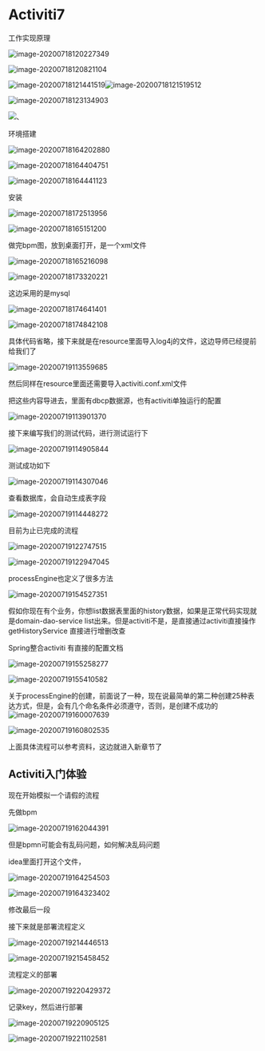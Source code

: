 # Activiti7

工作实现原理

![image-20200718120227349](C:\Users\Administrator\AppData\Roaming\Typora\typora-user-images\image-20200718120227349.png)

![image-20200718120821104](C:\Users\Administrator\AppData\Roaming\Typora\typora-user-images\image-20200718120821104.png)

![image-20200718121441519](C:\Users\Administrator\AppData\Roaming\Typora\typora-user-images\image-20200718121441519.png)![image-20200718121519512](C:\Users\Administrator\AppData\Roaming\Typora\typora-user-images\image-20200718121519512.png)

![image-20200718123134903](C:\Users\Administrator\AppData\Roaming\Typora\typora-user-images\image-20200718123134903.png)

![、](C:\Users\Administrator\AppData\Roaming\Typora\typora-user-images\image-20200718164002942.png)

环境搭建

![image-20200718164202880](C:\Users\Administrator\AppData\Roaming\Typora\typora-user-images\image-20200718164202880.png)

![image-20200718164404751](C:\Users\Administrator\AppData\Roaming\Typora\typora-user-images\image-20200718164404751.png)

![image-20200718164441123](C:\Users\Administrator\AppData\Roaming\Typora\typora-user-images\image-20200718164441123.png)

安装

![image-20200718172513956](C:\Users\Administrator\AppData\Roaming\Typora\typora-user-images\image-20200718172513956.png)

![image-20200718165151200](C:\Users\Administrator\AppData\Roaming\Typora\typora-user-images\image-20200718165151200.png)

做完bpm图，放到桌面打开，是一个xml文件

![image-20200718165216098](C:\Users\Administrator\AppData\Roaming\Typora\typora-user-images\image-20200718165216098.png)

![image-20200718173320221](C:\Users\Administrator\AppData\Roaming\Typora\typora-user-images\image-20200718173320221.png)

这边采用的是mysql

![image-20200718174641401](C:\Users\Administrator\AppData\Roaming\Typora\typora-user-images\image-20200718174641401.png)

![image-20200718174842108](C:\Users\Administrator\AppData\Roaming\Typora\typora-user-images\image-20200718174842108.png)

具体代码省略，接下来就是在resource里面导入log4j的文件，这边导师已经提前给我们了

![image-20200719113559685](C:\Users\Administrator\AppData\Roaming\Typora\typora-user-images\image-20200719113559685.png)

然后同样在resource里面还需要导入activiti.conf.xml文件

把这些内容导进去，里面有dbcp数据源，也有activiti单独运行的配置

![image-20200719113901370](C:\Users\Administrator\AppData\Roaming\Typora\typora-user-images\image-20200719113901370.png)

接下来编写我们的测试代码，进行测试运行下

![image-20200719114905844](C:\Users\Administrator\AppData\Roaming\Typora\typora-user-images\image-20200719114905844.png)

测试成功如下

![image-20200719114307046](C:\Users\Administrator\AppData\Roaming\Typora\typora-user-images\image-20200719114307046.png)

查看数据库，会自动生成表字段

![image-20200719114448272](C:\Users\Administrator\AppData\Roaming\Typora\typora-user-images\image-20200719114448272.png)



目前为止已完成的流程

![image-20200719122747515](C:\Users\Administrator\AppData\Roaming\Typora\typora-user-images\image-20200719122747515.png)

![image-20200719122947045](C:\Users\Administrator\AppData\Roaming\Typora\typora-user-images\image-20200719122947045.png)

processEngine也定义了很多方法

![image-20200719154527351](C:\Users\Administrator\AppData\Roaming\Typora\typora-user-images\image-20200719154527351.png)

假如你现在有个业务，你想list数据表里面的history数据，如果是正常代码实现就是domain-dao-service list出来。但是activiti不是，是直接通过activiti直接操作 getHistoryService 直接进行增删改查

Spring整合activiti 有直接的配置文档

![image-20200719155258277](C:\Users\Administrator\AppData\Roaming\Typora\typora-user-images\image-20200719155258277.png)

![image-20200719155410582](C:\Users\Administrator\AppData\Roaming\Typora\typora-user-images\image-20200719155410582.png)

关于processEngine的创建，前面说了一种，现在说最简单的第二种创建25种表达方式，但是，会有几个命名条件必须遵守，否则，是创建不成功的![image-20200719160007639](C:\Users\Administrator\AppData\Roaming\Typora\typora-user-images\image-20200719160007639.png)

![image-20200719160802535](C:\Users\Administrator\AppData\Roaming\Typora\typora-user-images\image-20200719160802535.png)



上面具体流程可以参考资料，这边就进入新章节了

## Activiti入门体验

现在开始模拟一个请假的流程

先做bpm

![image-20200719162044391](C:\Users\Administrator\AppData\Roaming\Typora\typora-user-images\image-20200719162044391.png)



但是bpmn可能会有乱码问题，如何解决乱码问题

idea里面打开这个文件，

![image-20200719164254503](C:\Users\Administrator\AppData\Roaming\Typora\typora-user-images\image-20200719164254503.png)

![image-20200719164323402](C:\Users\Administrator\AppData\Roaming\Typora\typora-user-images\image-20200719164323402.png)

修改最后一段

接下来就是部署流程定义

![image-20200719214446513](C:\Users\Administrator\AppData\Roaming\Typora\typora-user-images\image-20200719214446513.png)

![image-20200719215458452](C:\Users\Administrator\AppData\Roaming\Typora\typora-user-images\image-20200719215458452.png)

流程定义的部署

![image-20200719220429372](C:\Users\Administrator\AppData\Roaming\Typora\typora-user-images\image-20200719220429372.png)

记录key，然后进行部署

![image-20200719220905125](C:\Users\Administrator\AppData\Roaming\Typora\typora-user-images\image-20200719220905125.png)

![image-20200719221102581](C:\Users\Administrator\AppData\Roaming\Typora\typora-user-images\image-20200719221102581.png)